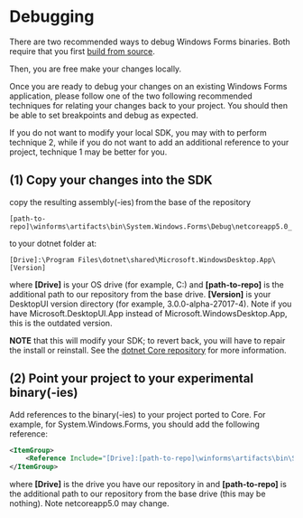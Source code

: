 # Debugging

There are two recommended ways to debug Windows Forms binaries. Both require that you first [build from source][corefx-building].

Then, you are free make your changes locally.

Once you are ready to debug your changes on an existing Windows Forms application, please follow one of the two following recommended techniques for relating your changes back to your project. You should then be able to set breakpoints and debug as expected.

If you do not want to modify your local SDK, you may with to perform technique 2, while if you do not want to add an additional reference to your project, technique 1 may be better for you.

## (1) Copy your changes into the SDK

copy the resulting assembly(-ies) from the base of the repository  

`[path-to-repo]\winforms\artifacts\bin\System.Windows.Forms\Debug\netcoreapp5.0_`

to your dotnet folder at:  

`[Drive]:\Program Files\dotnet\shared\Microsoft.WindowsDesktop.App\[Version]`

where **[Drive]** is your OS drive (for example, C:)  and **[path-to-repo]** is the additional path to our repository from the base drive. **[Version]** is your DesktopUI version directory (for example, 3.0.0-alpha-27017-4). Note if you have Microsoft.DesktopUI.App instead of Microsoft.WindowsDesktop.App, this is the outdated version.

**NOTE** that this will modify your SDK; to revert back, you will have to repair the install or reinstall. See the [dotnet Core repository][dotnet-core-repos] for more information.

## (2) Point your project to your experimental binary(-ies)

Add references to the binary(-ies) to your project ported to Core. For example, for System.Windows.Forms, you should add the following reference:

```xml
<ItemGroup>
    <Reference Include="[Drive]:[path-to-repo]\winforms\artifacts\bin\System.Windows.Forms\Debug\netcoreapp5.0\System.Windows.Forms.dll" />
</ItemGroup>
```

where **[Drive]** is the drive you have our repository in and **[path-to-repo]** is the additional path to our repository from the base drive (this may be nothing). Note netcoreapp5.0 may change.

[comment]: <> (URI Links)

[corefx-building]: https://github.com/dotnet/corefx/blob/master/Documentation/building.md
[dotnet-core-repos]: https://github.com/dotnet/core